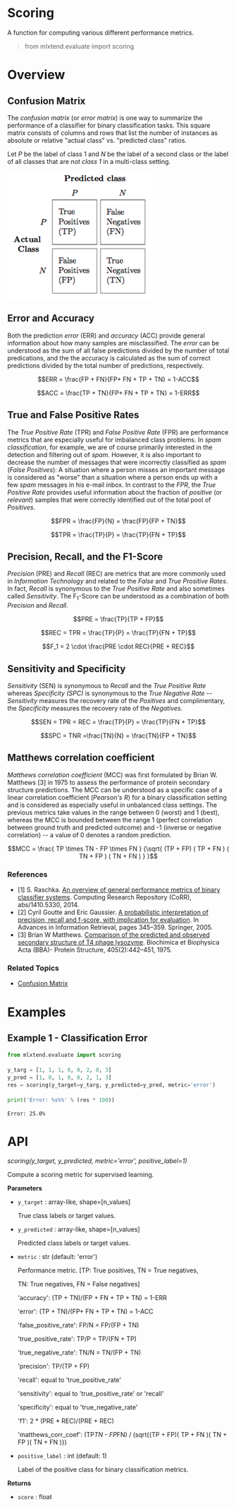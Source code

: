 # Scoring

A function for computing various different performance metrics.

> from mlxtend.evaluate import scoring

# Overview

## Confusion Matrix

The *confusion matrix* (or *error matrix*) is one way to summarize the performance of a classifier for binary classification tasks. This square matrix consists of columns and rows that list the number of instances as absolute or relative "actual class" vs. "predicted class" ratios.


Let $P$ be the label of class 1 and $N$ be the label of a second class or the label of all classes that are *not class 1* in a multi-class setting.

![](./confusion_matrix_files/confusion_matrix_1.png)

## Error and Accuracy

Both the prediction *error* (ERR) and *accuracy* (ACC) provide general information about how many samples are misclassified. The *error* can be understood as the sum of all false predictions divided by the number of total predications, and the the accuracy is calculated as the sum of correct predictions divided by the total number of predictions, respectively. 

$$ERR = \frac{FP + FN}{FP+ FN + TP + TN} = 1-ACC$$

$$ACC = \frac{TP + TN}{FP+ FN + TP + TN} = 1-ERR$$

## True and False Positive Rates

The *True Positive Rate* (TPR) and *False Positive Rate* (FPR) are performance metrics that are especially useful for imbalanced class problems. In *spam classification*, for example, we are of course primarily interested in the detection and filtering out of *spam*. However, it is also important to decrease the number of messages that were incorrectly classified as *spam* (*False Positives*): A situation where a person misses an important message is considered as "worse" than a situation where a person ends up with a few *spam* messages in his e-mail inbox. In contrast to the *FPR*, the *True Positive Rate* provides useful information about the fraction of *positive* (or *relevant*) samples that were correctly identified out of the total pool of *Positives*.

$$FPR = \frac{FP}{N} =  \frac{FP}{FP + TN}$$

$$TPR = \frac{TP}{P} =  \frac{TP}{FN + TP}$$

## Precision, Recall, and the F1-Score

*Precision* (PRE) and *Recall* (REC) are metrics that are more commonly used in *Information Technology* and related to the *False* and *True Prositive Rates*. In fact, *Recall* is synonymous to the *True Positive Rate* and also sometimes called *Sensitivity*. The F$_1$-Score can be understood as a combination of both *Precision* and *Recall*.

$$PRE = \frac{TP}{TP + FP}$$

$$REC = TPR = \frac{TP}{P} =  \frac{TP}{FN + TP}$$

$$F_1 = 2 \cdot \frac{PRE \cdot REC}{PRE + REC}$$

## Sensitivity and Specificity

*Sensitivity* (SEN) is synonymous to *Recall* and the *True Positive Rate* whereas *Specificity (SPC)* is synonymous to the *True Negative Rate* -- *Sensitivity* measures the recovery rate of the *Positives* and complimentary, the *Specificity* measures the recovery rate of the *Negatives*.

$$SEN = TPR = REC = \frac{TP}{P} =  \frac{TP}{FN + TP}$$

$$SPC = TNR =\frac{TN}{N} =  \frac{TN}{FP + TN}$$

## Matthews correlation coefficient

*Matthews correlation coefficient* (MCC) was first formulated by Brian W. Matthews [3] in 1975 to assess the performance of protein secondary structure predictions. The MCC can be understood as a specific case of a linear correlation coefficient (*Pearson's R*) for a binary classification setting and is considered as especially useful in unbalanced class settings.
The previous metrics take values in the range between 0 (worst) and 1 (best), whereas the MCC is bounded between the range 1 (perfect correlation between ground truth and predicted outcome) and -1 (inverse or negative correlation) -- a value of 0 denotes a random prediction. 

$$MCC = \frac{ TP \times TN - FP \times FN } {\sqrt{ (TP + FP) ( TP + FN ) ( TN + FP ) ( TN + FN ) } }$$

### References

- [1] S. Raschka. [An overview of general performance metrics of binary classifier systems](http://arxiv.org/abs/1410.5330). Computing Research Repository (CoRR), abs/1410.5330, 2014.
- [2] Cyril Goutte and Eric Gaussier. [A probabilistic interpretation of precision, recall and f-score, with implication for evaluation](http://link.springer.com/chapter/10.1007/978-3-540-31865-1_25). In Advances in Information Retrieval, pages 345–359. Springer, 2005.
- [3] Brian W Matthews. [Comparison of the predicted and observed secondary structure of T4 phage lysozyme](http://www.sciencedirect.com/science/article/pii/0005279575901099). Biochimica et Biophysica Acta (BBA)- Protein Structure, 405(2):442–451, 1975.

### Related Topics

- [Confusion Matrix](./confusion_matrix.md)

# Examples

## Example 1 - Classification Error


```python
from mlxtend.evaluate import scoring

y_targ = [1, 1, 1, 0, 0, 2, 0, 3]
y_pred = [1, 0, 1, 0, 0, 2, 1, 3]
res = scoring(y_target=y_targ, y_predicted=y_pred, metric='error')

print('Error: %s%%' % (res * 100))
```

    Error: 25.0%


# API


*scoring(y_target, y_predicted, metric='error', positive_label=1)*

Compute a scoring metric for supervised learning.

**Parameters**

- `y_target` : array-like, shape=[n_values]

    True class labels or target values.

- `y_predicted` : array-like, shape=[n_values]

    Predicted class labels or target values.

- `metric` : str (default: 'error')

    Performance metric.
    [TP: True positives, TN = True negatives,

    TN: True negatives, FN = False negatives]

    'accuracy': (TP + TN)/(FP + FN + TP + TN) = 1-ERR

    'error': (TP + TN)/(FP+ FN + TP + TN) = 1-ACC

    'false_positive_rate': FP/N = FP/(FP + TN)

    'true_positive_rate': TP/P = TP/(FN + TP)

    'true_negative_rate': TN/N = TN/(FP + TN)

    'precision': TP/(TP + FP)

    'recall': equal to 'true_positive_rate'

    'sensitivity': equal to 'true_positive_rate' or 'recall'

    'specificity': equal to 'true_negative_rate'

    'f1': 2 * (PRE * REC)/(PRE + REC)

    'matthews_corr_coef':  (TP*TN - FP*FN)
    / (sqrt{(TP + FP)( TP + FN )( TN + FP )( TN + FN )})


- `positive_label` : int (default: 1)

    Label of the positive class for binary classification
    metrics.

**Returns**

- `score` : float



